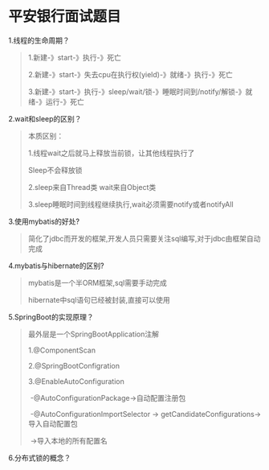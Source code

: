 # 平安银行面试题目

1.线程的生命周期？

> 1.新建-》start-》执行-》死亡
>
> 2.新建-》start-》失去cpu在执行权(yield)-》就绪-》执行-》死亡
>
> 3.新建-》start-》执行-》sleep/wait/锁-》睡眠时间到/notify/解锁-》就绪-》运行-》死亡

2.wait和sleep的区别？

> 本质区别：
>
> 1.线程wait之后就马上释放当前锁，让其他线程执行了
>
>    Sleep不会释放锁
>
> 2.sleep来自Thread类 wait来自Object类
>
> 3.sleep睡眠时间到线程继续执行,wait必须需要notify或者notifyAll

3.使用mybatis的好处?

> 简化了jdbc而开发的框架,开发人员只需要关注sql编写,对于jdbc由框架自动完成

4.mybatis与hibernate的区别?

> mybatis是一个半ORM框架,sql需要手动完成
>
> hibernate中sql语句已经被封装,直接可以使用

5.SpringBoot的实现原理？

> 最外层是一个SpringBootApplication注解
>
> 1.@ComponentScan
>
> 2.@SpringBootConfigration
>
> 3.@EnableAutoConfiguration
>
> ​		-@AutoConfigurationPackage->自动配置注册包
>
> ​        -@AutoConfigurationImportSelector -> getCandidateConfigurations->导入自动配置包
>
> ​                                                                          ->导入本地的所有配置名

6.分布式锁的概念？